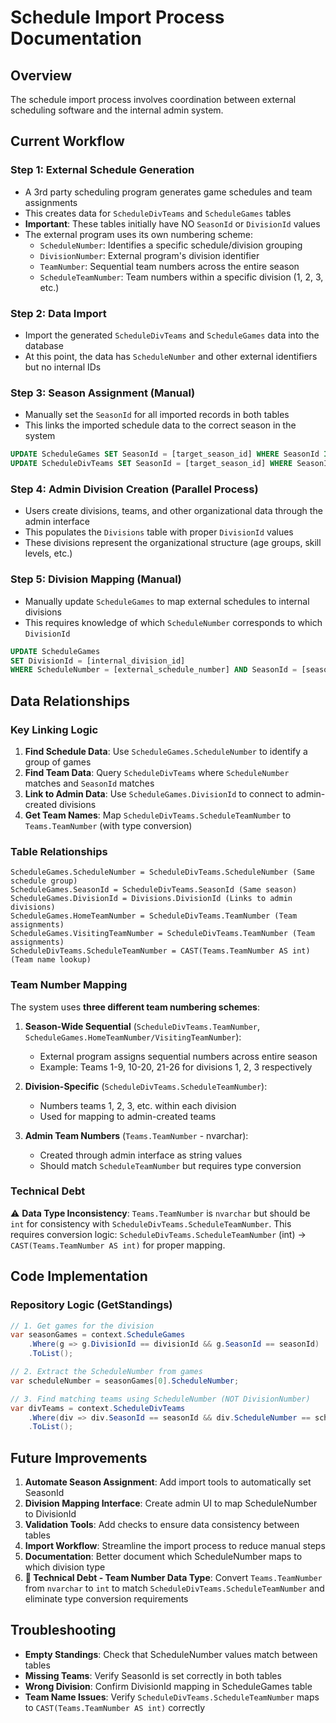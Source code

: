 # Schedule Import Process Documentation

## Overview
The schedule import process involves coordination between external scheduling software and the internal admin system.

## Current Workflow

### Step 1: External Schedule Generation
- A 3rd party scheduling program generates game schedules and team assignments
- This creates data for `ScheduleDivTeams` and `ScheduleGames` tables
- **Important**: These tables initially have NO `SeasonId` or `DivisionId` values
- The external program uses its own numbering scheme:
  - `ScheduleNumber`: Identifies a specific schedule/division grouping
  - `DivisionNumber`: External program's division identifier
  - `TeamNumber`: Sequential team numbers across the entire season
  - `ScheduleTeamNumber`: Team numbers within a specific division (1, 2, 3, etc.)

### Step 2: Data Import
- Import the generated `ScheduleDivTeams` and `ScheduleGames` data into the database
- At this point, the data has `ScheduleNumber` and other external identifiers but no internal IDs

### Step 3: Season Assignment (Manual)
- Manually set the `SeasonId` for all imported records in both tables
- This links the imported schedule data to the correct season in the system
```sql
UPDATE ScheduleGames SET SeasonId = [target_season_id] WHERE SeasonId IS NULL;
UPDATE ScheduleDivTeams SET SeasonId = [target_season_id] WHERE SeasonId IS NULL;
```

### Step 4: Admin Division Creation (Parallel Process)
- Users create divisions, teams, and other organizational data through the admin interface
- This populates the `Divisions` table with proper `DivisionId` values
- These divisions represent the organizational structure (age groups, skill levels, etc.)

### Step 5: Division Mapping (Manual)
- Manually update `ScheduleGames` to map external schedules to internal divisions
- This requires knowledge of which `ScheduleNumber` corresponds to which `DivisionId`
```sql
UPDATE ScheduleGames 
SET DivisionId = [internal_division_id] 
WHERE ScheduleNumber = [external_schedule_number] AND SeasonId = [season_id];
```

## Data Relationships

### Key Linking Logic
1. **Find Schedule Data**: Use `ScheduleGames.ScheduleNumber` to identify a group of games
2. **Find Team Data**: Query `ScheduleDivTeams` where `ScheduleNumber` matches and `SeasonId` matches
3. **Link to Admin Data**: Use `ScheduleGames.DivisionId` to connect to admin-created divisions
4. **Get Team Names**: Map `ScheduleDivTeams.ScheduleTeamNumber` to `Teams.TeamNumber` (with type conversion)

### Table Relationships
```
ScheduleGames.ScheduleNumber = ScheduleDivTeams.ScheduleNumber (Same schedule group)
ScheduleGames.SeasonId = ScheduleDivTeams.SeasonId (Same season)
ScheduleGames.DivisionId = Divisions.DivisionId (Links to admin divisions)
ScheduleGames.HomeTeamNumber = ScheduleDivTeams.TeamNumber (Team assignments)
ScheduleGames.VisitingTeamNumber = ScheduleDivTeams.TeamNumber (Team assignments)
ScheduleDivTeams.ScheduleTeamNumber = CAST(Teams.TeamNumber AS int) (Team name lookup)
```

### Team Number Mapping
The system uses **three different team numbering schemes**:

1. **Season-Wide Sequential** (`ScheduleDivTeams.TeamNumber`, `ScheduleGames.HomeTeamNumber/VisitingTeamNumber`):
   - External program assigns sequential numbers across entire season
   - Example: Teams 1-9, 10-20, 21-26 for divisions 1, 2, 3 respectively

2. **Division-Specific** (`ScheduleDivTeams.ScheduleTeamNumber`):
   - Numbers teams 1, 2, 3, etc. within each division
   - Used for mapping to admin-created teams

3. **Admin Team Numbers** (`Teams.TeamNumber` - nvarchar):
   - Created through admin interface as string values
   - Should match `ScheduleTeamNumber` but requires type conversion

### Technical Debt
⚠️ **Data Type Inconsistency**: `Teams.TeamNumber` is `nvarchar` but should be `int` for consistency with `ScheduleDivTeams.ScheduleTeamNumber`. This requires conversion logic: `ScheduleDivTeams.ScheduleTeamNumber` (int) → `CAST(Teams.TeamNumber AS int)` for proper mapping.

## Code Implementation

### Repository Logic (GetStandings)
```csharp
// 1. Get games for the division
var seasonGames = context.ScheduleGames
    .Where(g => g.DivisionId == divisionId && g.SeasonId == seasonId)
    .ToList();

// 2. Extract the ScheduleNumber from games
var scheduleNumber = seasonGames[0].ScheduleNumber;

// 3. Find matching teams using ScheduleNumber (NOT DivisionNumber)
var divTeams = context.ScheduleDivTeams
    .Where(div => div.SeasonId == seasonId && div.ScheduleNumber == scheduleNumber)
    .ToList();
```

## Future Improvements
1. **Automate Season Assignment**: Add import tools to automatically set SeasonId
2. **Division Mapping Interface**: Create admin UI to map ScheduleNumber to DivisionId
3. **Validation Tools**: Add checks to ensure data consistency between tables
4. **Import Workflow**: Streamline the import process to reduce manual steps
5. **Documentation**: Better document which ScheduleNumber maps to which division type
6. **🔧 Technical Debt - Team Number Data Type**: Convert `Teams.TeamNumber` from `nvarchar` to `int` to match `ScheduleDivTeams.ScheduleTeamNumber` and eliminate type conversion requirements

## Troubleshooting
- **Empty Standings**: Check that ScheduleNumber values match between tables
- **Missing Teams**: Verify SeasonId is set correctly in both tables  
- **Wrong Division**: Confirm DivisionId mapping in ScheduleGames table
- **Team Name Issues**: Verify `ScheduleDivTeams.ScheduleTeamNumber` maps to `CAST(Teams.TeamNumber AS int)` correctly
